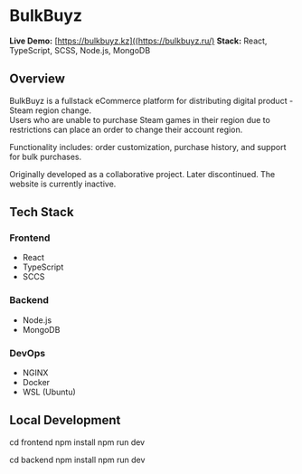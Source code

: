 # BulkBuyz

**Live Demo:** [https://bulkbuyz.kz]((https://bulkbuyz.ru/)
**Stack:** React, TypeScript, SCSS, Node.js, MongoDB

## Overview
BulkBuyz is a fullstack eCommerce platform for distributing digital product - Steam region change.  
Users who are unable to purchase Steam games in their region due to restrictions can place an order to change their account region.

Functionality includes: order customization, purchase history, and support for bulk purchases.

Originally developed as a collaborative project. Later discontinued. The website is currently inactive.


## Tech Stack

### Frontend
- React 
- TypeScript 
- SCCS

### Backend
- Node.js
- MongoDB

### DevOps
- NGINX
- Docker
- WSL (Ubuntu)

## Local Development
cd frontend
npm install
npm run dev

cd backend
npm install
npm run dev

